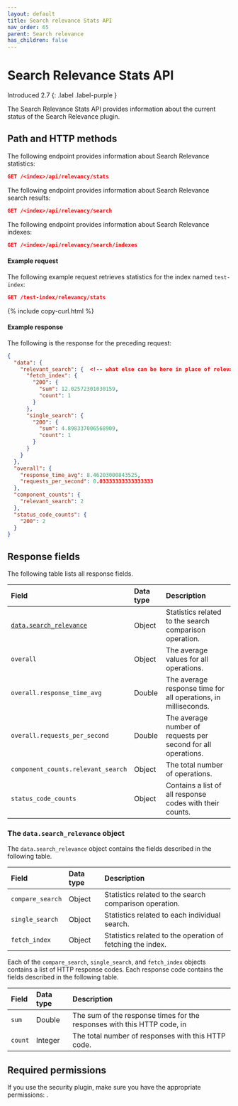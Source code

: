 ```yaml
---
layout: default
title: Search relevance Stats API
nav_order: 65
parent: Search relevance
has_children: false
---
```


# Search Relevance Stats API
Introduced 2.7
{: .label .label-purple }

The Search Relevance Stats API provides information about the current status of the Search Relevance plugin. 

## Path and HTTP methods
<!-- GetIndexes = '/api/relevancy/search/indexes',
  GetSearchResults = '/api/relevancy/search',
  GetStats = '/api/relevancy/stats',-->
The following endpoint provides information about Search Relevance statistics:

```json
GET /<index>/api/relevancy/stats
```
The following endpoint provides information about Search Relevance search results:

```json
GET /<index>/api/relevancy/search
```

The following endpoint provides information about Search Relevance indexes:

```json
GET /<index>/api/relevancy/search/indexes
```

<!-- what's the difference in the above endpoints? -->

#### Example request

The following example request retrieves statistics for the index named `test-index`:

```json
GET /test-index/relevancy/stats
```
{% include copy-curl.html %}

#### Example response

The following is the response for the preceding request:

```json
{
  "data": {
    "relevant_search": {  <!-- what else can be here in place of relevant search? Or is relevant search the only option? -->
      "fetch_index": {
        "200": {
          "sum": 12.02572301030159,
          "count": 1
        }
      },
      "single_search": {
        "200": {
          "sum": 4.898337006568909,
          "count": 1
        }
      }
    }
  },
  "overall": {
    "response_time_avg": 8.46203000843525,
    "requests_per_second": 0.03333333333333333
  },
  "component_counts": {
    "relevant_search": 2
  },
  "status_code_counts": {
    "200": 2
  }
}
```

## Response fields

The following table lists all response fields.
<!-- search_relevance or relevant_search? -->
| Field | Data type | Description |
| :--- | :--- | :--- | 
| [`data.search_relevance`](#the-datasearch_relevance-object) | Object | Statistics related to the search comparison operation. |
| `overall` | Object | The average values for all operations. |
| `overall.response_time_avg` | Double | The average response time for all operations, in milliseconds. |
| `overall.requests_per_second` | Double | The average number of requests per second for all operations. |
| `component_counts.relevant_search` | Object | The total number of operations. |
| `status_code_counts` | Object | Contains a list of all response codes with their counts. |

### The `data.search_relevance` object

The `data.search_relevance` object contains the fields described in the following table.

| Field | Data type | Description |
| :--- | :--- | :--- |
| `compare_search` | Object | Statistics related to the search comparison operation. |
| `single_search` | Object | Statistics related to each individual search. |
| `fetch_index` | Object | Statistics related to the operation of fetching the index. |

Each of the `compare_search`, `single_search`, and `fetch_index` objects contains a list of HTTP response codes. Each response code contains the fields described in the following table.

| Field | Data type | Description |
| :--- | :--- | :--- |
| `sum` | Double | The sum of the response times for the responses with this HTTP code, in <!-- milliseconds?--> |
| `count` | Integer | The total number of responses with this HTTP code.  |

## Required permissions

If you use the security plugin, make sure you have the appropriate permissions: <INSERT PERMISSIONS HERE>.
